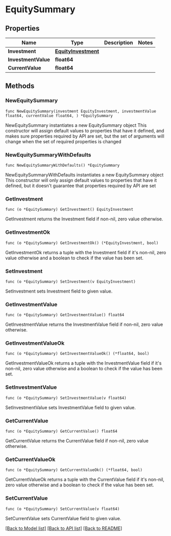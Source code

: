 # EquitySummary

## Properties

Name | Type | Description | Notes
------------ | ------------- | ------------- | -------------
**Investment** | [**EquityInvestment**](EquityInvestment.md) |  | 
**InvestmentValue** | **float64** |  | 
**CurrentValue** | **float64** |  | 

## Methods

### NewEquitySummary

`func NewEquitySummary(investment EquityInvestment, investmentValue float64, currentValue float64, ) *EquitySummary`

NewEquitySummary instantiates a new EquitySummary object
This constructor will assign default values to properties that have it defined,
and makes sure properties required by API are set, but the set of arguments
will change when the set of required properties is changed

### NewEquitySummaryWithDefaults

`func NewEquitySummaryWithDefaults() *EquitySummary`

NewEquitySummaryWithDefaults instantiates a new EquitySummary object
This constructor will only assign default values to properties that have it defined,
but it doesn't guarantee that properties required by API are set

### GetInvestment

`func (o *EquitySummary) GetInvestment() EquityInvestment`

GetInvestment returns the Investment field if non-nil, zero value otherwise.

### GetInvestmentOk

`func (o *EquitySummary) GetInvestmentOk() (*EquityInvestment, bool)`

GetInvestmentOk returns a tuple with the Investment field if it's non-nil, zero value otherwise
and a boolean to check if the value has been set.

### SetInvestment

`func (o *EquitySummary) SetInvestment(v EquityInvestment)`

SetInvestment sets Investment field to given value.


### GetInvestmentValue

`func (o *EquitySummary) GetInvestmentValue() float64`

GetInvestmentValue returns the InvestmentValue field if non-nil, zero value otherwise.

### GetInvestmentValueOk

`func (o *EquitySummary) GetInvestmentValueOk() (*float64, bool)`

GetInvestmentValueOk returns a tuple with the InvestmentValue field if it's non-nil, zero value otherwise
and a boolean to check if the value has been set.

### SetInvestmentValue

`func (o *EquitySummary) SetInvestmentValue(v float64)`

SetInvestmentValue sets InvestmentValue field to given value.


### GetCurrentValue

`func (o *EquitySummary) GetCurrentValue() float64`

GetCurrentValue returns the CurrentValue field if non-nil, zero value otherwise.

### GetCurrentValueOk

`func (o *EquitySummary) GetCurrentValueOk() (*float64, bool)`

GetCurrentValueOk returns a tuple with the CurrentValue field if it's non-nil, zero value otherwise
and a boolean to check if the value has been set.

### SetCurrentValue

`func (o *EquitySummary) SetCurrentValue(v float64)`

SetCurrentValue sets CurrentValue field to given value.



[[Back to Model list]](../README.md#documentation-for-models) [[Back to API list]](../README.md#documentation-for-api-endpoints) [[Back to README]](../README.md)


